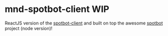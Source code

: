 # mnd-spotbot-client WIP

ReactJS version of the [spotbot-client](https://github.com/himynameisjonas/spotbot-client) and built on top the awesome [spotbot](https://github.com/himynameisjonas/spotbot) project (node version)!
